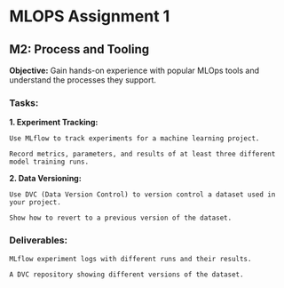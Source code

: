 # **MLOPS Assignment 1**

## **M2: Process and Tooling**

**Objective:** Gain hands-on experience with popular MLOps tools and understand the processes they support.

### **Tasks:**

**1. Experiment Tracking:**

   	Use MLflow to track experiments for a machine learning project.
    
	Record metrics, parameters, and results of at least three different model training runs.

**2. Data Versioning:**

   	Use DVC (Data Version Control) to version control a dataset used in your project.
    
   	Show how to revert to a previous version of the dataset.

 
### **Deliverables:**

	MLflow experiment logs with different runs and their results.
 
	A DVC repository showing different versions of the dataset.

